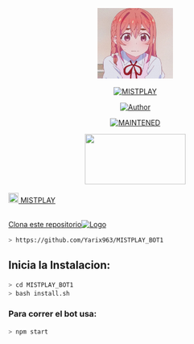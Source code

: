 <p align="center">
<img src="./src/12345.jpg" width="150" height="140"/>
</p>
<p align="center">
<a href="#"><img title="MISTPLAY" src="https://img.shields.io/badge/Game|By Yarix| MistPlay-black?colorA=%23ff0000&colorB=%23000000&style=for-the-badge"></a>
</p>
<p align="center">
<a href="https://github.com/Samu330"><img title="Author" src="https://img.shields.io/badge/author-YARIX-green?colorA=%00ff00style=for-the-badge&logo=github"></a>
</p>
<p align="center">
<a href="#"><img title="MAINTENED" src="https://img.shields.io/badge/MAINTENED-YES-blue?colorA=%23ff0000&colorB=%230000ff&style=for-the-badge"</a>
</p>
<p align="center">
<img src="https://www.crackingpro.com/uploads/team_VIP.gif" width="200" height="100"/>
</p>
<img src="https://i.imgur.com/n1zo2wL.gif" width="20" height="20"/> MISTPLAY
</p>
<br />
    Clona este repositorio</h3><img src="https://raw.githubusercontent.com/othneildrew/Best-README-Template/master/images/logo.png" alt="Logo" width="20" height="20">
  </a>

```bash
> https://github.com/Yarix963/MISTPLAY_BOT1
```

## Inicia la Instalacion:

```bash
> cd MISTPLAY_BOT1
> bash install.sh
```

### Para correr el bot usa:
```bash
> npm start
```

